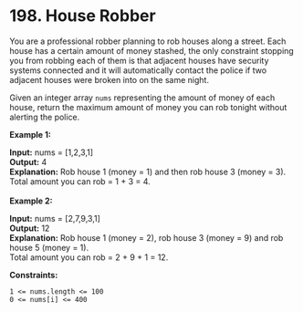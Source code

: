 # 198. House Robber

You are a professional robber planning to rob houses along a street. Each house has a certain amount of money stashed, the only constraint stopping you from robbing each of them is that adjacent houses have security systems connected and it will automatically contact the police if two adjacent houses were broken into on the same night.

Given an integer array `nums` representing the amount of money of each house, return the maximum amount of money you can rob tonight without alerting the police.

<b>Example 1:</b> <br>

<b>Input:</b> nums = [1,2,3,1] <br>
<b>Output:</b> 4 <br>
<b>Explanation:</b> Rob house 1 (money = 1) and then rob house 3 (money = 3). <br>
Total amount you can rob = 1 + 3 = 4. <br>
<br>
<b>Example 2:</b> <br>

<b>Input:</b> nums = [2,7,9,3,1] <br>
<b>Output:</b> 12 <br>
<b>Explanation:</b> Rob house 1 (money = 2), rob house 3 (money = 9) and rob house 5 (money = 1). <br>
Total amount you can rob = 2 + 9 + 1 = 12. <br>
 
<b>Constraints:</b>

`1 <= nums.length <= 100` <br>
`0 <= nums[i] <= 400`